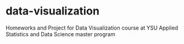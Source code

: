 # data-visualization
Homeworks and Project for Data Visualization course at YSU Applied Statistics and Data Science master program
